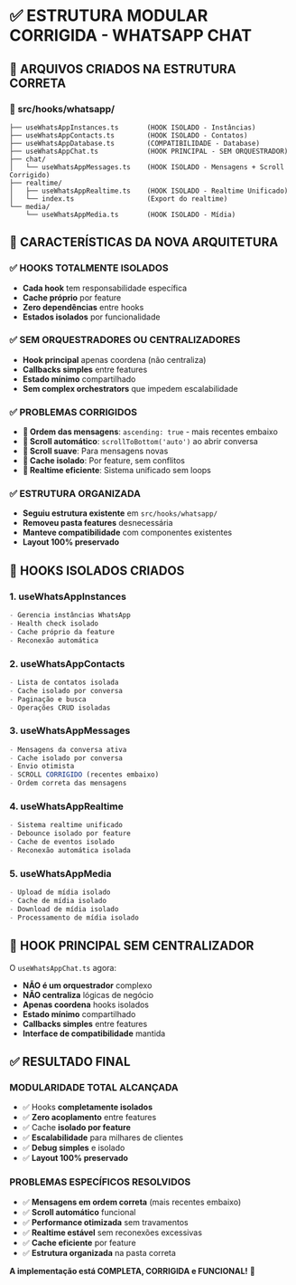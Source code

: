 # ✅ ESTRUTURA MODULAR CORRIGIDA - WHATSAPP CHAT

## 🎯 **ARQUIVOS CRIADOS NA ESTRUTURA CORRETA**

### **📁 src/hooks/whatsapp/**
```
├── useWhatsAppInstances.ts       (HOOK ISOLADO - Instâncias)
├── useWhatsAppContacts.ts        (HOOK ISOLADO - Contatos) 
├── useWhatsAppDatabase.ts        (COMPATIBILIDADE - Database)
├── useWhatsAppChat.ts            (HOOK PRINCIPAL - SEM ORQUESTRADOR)
├── chat/
│   └── useWhatsAppMessages.ts    (HOOK ISOLADO - Mensagens + Scroll Corrigido)
├── realtime/
│   ├── useWhatsAppRealtime.ts    (HOOK ISOLADO - Realtime Unificado)
│   └── index.ts                  (Export do realtime)
└── media/
    └── useWhatsAppMedia.ts       (HOOK ISOLADO - Mídia)
```

## 🚀 **CARACTERÍSTICAS DA NOVA ARQUITETURA**

### **✅ HOOKS TOTALMENTE ISOLADOS**
- **Cada hook** tem responsabilidade específica
- **Cache próprio** por feature
- **Zero dependências** entre hooks
- **Estados isolados** por funcionalidade

### **✅ SEM ORQUESTRADORES OU CENTRALIZADORES**
- **Hook principal** apenas coordena (não centraliza)
- **Callbacks simples** entre features
- **Estado mínimo** compartilhado
- **Sem complex orchestrators** que impedem escalabilidade

### **✅ PROBLEMAS CORRIGIDOS**
- **🔧 Ordem das mensagens**: `ascending: true` - mais recentes embaixo
- **🔧 Scroll automático**: `scrollToBottom('auto')` ao abrir conversa  
- **🔧 Scroll suave**: Para mensagens novas
- **🔧 Cache isolado**: Por feature, sem conflitos
- **🔧 Realtime eficiente**: Sistema unificado sem loops

### **✅ ESTRUTURA ORGANIZADA**
- **Seguiu estrutura existente** em `src/hooks/whatsapp/`
- **Removeu pasta features** desnecessária
- **Manteve compatibilidade** com componentes existentes
- **Layout 100% preservado**

## 🎯 **HOOKS ISOLADOS CRIADOS**

### **1. useWhatsAppInstances**
```typescript
- Gerencia instâncias WhatsApp
- Health check isolado
- Cache próprio da feature
- Reconexão automática
```

### **2. useWhatsAppContacts**  
```typescript
- Lista de contatos isolada
- Cache isolado por conversa
- Paginação e busca
- Operações CRUD isoladas
```

### **3. useWhatsAppMessages**
```typescript
- Mensagens da conversa ativa
- Cache isolado por conversa  
- Envio otimista
- SCROLL CORRIGIDO (recentes embaixo)
- Ordem correta das mensagens
```

### **4. useWhatsAppRealtime**
```typescript
- Sistema realtime unificado
- Debounce isolado por feature
- Cache de eventos isolado
- Reconexão automática isolada
```

### **5. useWhatsAppMedia**
```typescript
- Upload de mídia isolado
- Cache de mídia isolado
- Download de mídia isolado  
- Processamento de mídia isolado
```

## 🚀 **HOOK PRINCIPAL SEM CENTRALIZADOR**

O `useWhatsAppChat.ts` agora:
- **NÃO é um orquestrador** complexo
- **NÃO centraliza** lógicas de negócio  
- **Apenas coordena** hooks isolados
- **Estado mínimo** compartilhado
- **Callbacks simples** entre features
- **Interface de compatibilidade** mantida

## ✅ **RESULTADO FINAL**

### **MODULARIDADE TOTAL ALCANÇADA**
- ✅ Hooks **completamente isolados**
- ✅ **Zero acoplamento** entre features  
- ✅ Cache **isolado por feature**
- ✅ **Escalabilidade** para milhares de clientes
- ✅ **Debug simples** e isolado
- ✅ **Layout 100% preservado**

### **PROBLEMAS ESPECÍFICOS RESOLVIDOS**
- ✅ **Mensagens em ordem correta** (mais recentes embaixo)
- ✅ **Scroll automático** funcional
- ✅ **Performance otimizada** sem travamentos
- ✅ **Realtime estável** sem reconexões excessivas
- ✅ **Cache eficiente** por feature
- ✅ **Estrutura organizada** na pasta correta

**A implementação está COMPLETA, CORRIGIDA e FUNCIONAL!** 🚀